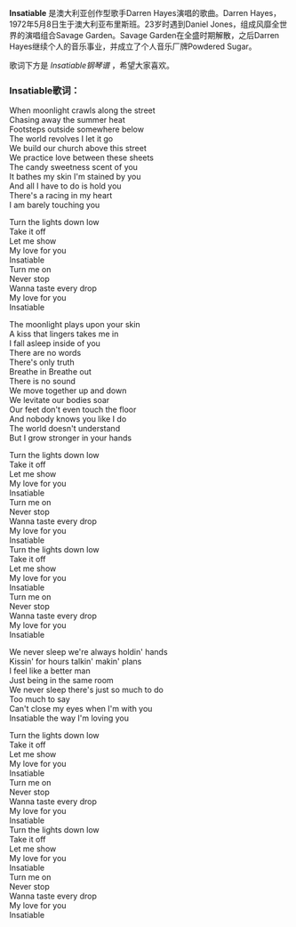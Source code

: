

**Insatiable** 是澳大利亚创作型歌手Darren Hayes演唱的歌曲。Darren
Hayes，1972年5月8日生于澳大利亚布里斯班。23岁时遇到Daniel Jones，组成风靡全世界的演唱组合Savage Garden。Savage
Garden在全盛时期解散，之后Darren Hayes继续个人的音乐事业，并成立了个人音乐厂牌Powdered Sugar。

  
歌词下方是 _Insatiable钢琴谱_ ，希望大家喜欢。

### Insatiable歌词：

When moonlight crawls along the street  
Chasing away the summer heat  
Footsteps outside somewhere below  
The world revolves I let it go  
We build our church above this street  
We practice love between these sheets  
The candy sweetness scent of you  
It bathes my skin I'm stained by you  
And all I have to do is hold you  
There's a racing in my heart  
I am barely touching you

Turn the lights down low  
Take it off  
Let me show  
My love for you  
Insatiable  
Turn me on  
Never stop  
Wanna taste every drop  
My love for you  
Insatiable

The moonlight plays upon your skin  
A kiss that lingers takes me in  
I fall asleep inside of you  
There are no words  
There's only truth  
Breathe in Breathe out  
There is no sound  
We move together up and down  
We levitate our bodies soar  
Our feet don't even touch the floor  
And nobody knows you like I do  
The world doesn't understand  
But I grow stronger in your hands

Turn the lights down low  
Take it off  
Let me show  
My love for you  
Insatiable  
Turn me on  
Never stop  
Wanna taste every drop  
My love for you  
Insatiable  
Turn the lights down low  
Take it off  
Let me show  
My love for you  
Insatiable  
Turn me on  
Never stop  
Wanna taste every drop  
My love for you  
Insatiable

We never sleep we're always holdin' hands  
Kissin' for hours talkin' makin' plans  
I feel like a better man  
Just being in the same room  
We never sleep there's just so much to do  
Too much to say  
Can't close my eyes when I'm with you  
Insatiable the way I'm loving you

Turn the lights down low  
Take it off  
Let me show  
My love for you  
Insatiable  
Turn me on  
Never stop  
Wanna taste every drop  
My love for you  
Insatiable  
Turn the lights down low  
Take it off  
Let me show  
My love for you  
Insatiable  
Turn me on  
Never stop  
Wanna taste every drop  
My love for you  
Insatiable

